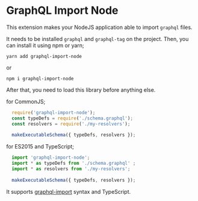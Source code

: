 # GraphQL Import Node
This extension makes your NodeJS application able to import `graphql` files.

It needs to be installed `graphql` and `graphql-tag` on the project. Then, you can install it using npm or yarn;

```
yarn add graphql-import-node
```

or

```
npm i graphql-import-node
```

After that, you need to load this library before anything else.

for CommonJS;

```js
  require('graphql-import-node');
  const typeDefs = require('./schema.graphql');
  const resolvers = require('./my-resolvers');
  
  makeExecutableSchema({ typeDefs, resolvers });
```

for ES2015 and TypeScript;

```js
  import 'graphql-import-node';
  import * as typeDefs from './schema.graphql' ;
  import * as resolvers from './my-resolvers';
  
  makeExecutableSchema({ typeDefs, resolvers });
```

It supports [graphql-import](https://github.com/prisma/graphql-import) syntax and TypeScript.

